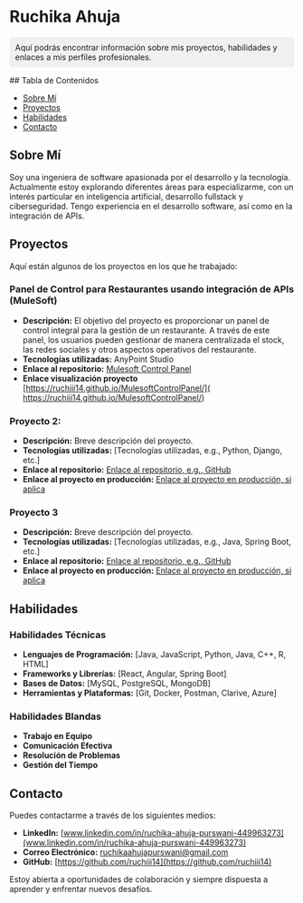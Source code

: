 # Ruchika Ahuja
<p style="background-color: #f0f0f0; padding: 10px; border-radius: 5px;">
Aquí podrás encontrar información sobre mis proyectos, habilidades y enlaces a mis perfiles profesionales.
</p>
## Tabla de Contenidos

- [Sobre Mí](#sobre-mí)
- [Proyectos](#proyectos)
- [Habilidades](#habilidades)
- [Contacto](#contacto)

## Sobre Mí

Soy una ingeniera de software apasionada por el desarrollo y la tecnología. Actualmente estoy explorando diferentes áreas para especializarme, con un interés particular en inteligencia artificial, desarrollo fullstack y ciberseguridad. Tengo experiencia en el desarrollo software, así como en la integración de APIs.

## Proyectos

Aquí están algunos de los proyectos en los que he trabajado:

### Panel de Control para Restaurantes usando integración de APIs (MuleSoft)

- **Descripción:** El objetivo del proyecto es proporcionar un panel de control integral para la gestión de un restaurante. A través de este panel, los usuarios pueden gestionar de manera centralizada el stock, las redes sociales y otros aspectos operativos del restaurante.
- **Tecnologías utilizadas:** AnyPoint Studio
- **Enlace al repositorio:** [Mulesoft Control Panel](https://github.com/ruchiii14/MulesoftControlPanel)
- **Enlace visualización proyecto** [https://ruchiii14.github.io/MulesoftControlPanel/]( https://ruchiii14.github.io/MulesoftControlPanel/)

### Proyecto 2: 

- **Descripción:** Breve descripción del proyecto.
- **Tecnologías utilizadas:** [Tecnologías utilizadas, e.g., Python, Django, etc.]
- **Enlace al repositorio:** [Enlace al repositorio, e.g., GitHub](https://github.com/usuario/proyecto2)
- **Enlace al proyecto en producción:** [Enlace al proyecto en producción, si aplica](https://mi-proyecto2.com)

### Proyecto 3
- **Descripción:** Breve descripción del proyecto.
- **Tecnologías utilizadas:** [Tecnologías utilizadas, e.g., Java, Spring Boot, etc.]
- **Enlace al repositorio:** [Enlace al repositorio, e.g., GitHub](https://github.com/usuario/proyecto3)
- **Enlace al proyecto en producción:** [Enlace al proyecto en producción, si aplica](https://mi-proyecto3.com)

## Habilidades

### Habilidades Técnicas

- **Lenguajes de Programación:** [Java, JavaScript, Python, Java, C++, R, HTML]
- **Frameworks y Librerías:** [React, Angular, Spring Boot]
- **Bases de Datos:** [MySQL, PostgreSQL, MongoDB]
- **Herramientas y Plataformas:** [Git, Docker, Postman, Clarive, Azure]

### Habilidades Blandas

- **Trabajo en Equipo**
- **Comunicación Efectiva**
- **Resolución de Problemas**
- **Gestión del Tiempo** 



## Contacto

Puedes contactarme a través de los siguientes medios:

- **LinkedIn:** [www.linkedin.com/in/ruchika-ahuja-purswani-449963273](www.linkedin.com/in/ruchika-ahuja-purswani-449963273)
- **Correo Electrónico:** [ruchikaahujapurswani@gmail.com](mailto:ruchikaahujapurswani@gmail.com)
- **GitHub:** [https://github.com/ruchiii14](https://github.com/ruchiii14)

Estoy abierta a oportunidades de colaboración y siempre dispuesta a aprender y enfrentar nuevos desafíos.
